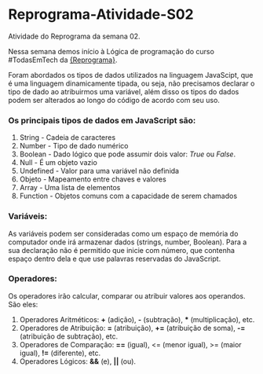 # Reprograma-Atividade-S02
Atividade do Reprograma da semana 02.

Nessa semana demos início à Lógica de programação do curso #TodasEmTech da <a href="https://reprograma.com.br/">{Reprograma}</a>.

Foram abordados os tipos de dados utilizados na linguagem JavaScipt, que é uma linguagem dinamicamente tipada, ou seja, não precisamos declarar o tipo de dado ao atribuirmos uma variável, além disso os tipos do dados podem ser alterados ao longo do código de acordo com seu uso.

<h3>Os principais tipos de dados em JavaScript são:</h3>

1. String - Cadeia de caracteres
2. Number - Tipo de dado numérico
3. Boolean - Dado lógico que pode assumir dois valor: *True* ou *False*.
4. Null - É um objeto vazio
5. Undefined - Valor para uma variável não definida
6. Objeto - Mapeamento entre chaves e valores
7. Array - Uma lista de elementos
8. Function - Objetos comuns com a capacidade de serem chamados

<h3>Variáveis:</h3>

As variáveis podem ser consideradas como um espaço de memória do computador onde irá armazenar dados (strings, number, Boolean). Para a sua declaração não é permitido que inicie com número, que contenha espaço dentro dela e que use palavras reservadas do JavaScript.

<h3>Operadores:</h3>

Os operadores irão calcular, comparar ou atribuir valores aos operandos. São eles:

1. Operadores Aritméticos:  **+** (adição), **-** (subtração), __*__ (multiplicação), etc.
2. Operadores de Atribuição: **=** (atribuição), **+=** (atribuição de soma), **-=** (atribuição de subtração), etc.
3. Operadores de Comparação: **==** (igual), <= (menor igual), >= (maior igual), **!=** (diferente), etc.
4. Operadores Lógicos: **&&** (e), **||** (ou).

